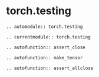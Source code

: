 # torch.testing

```{eval-rst}
.. automodule:: torch.testing
```

```{eval-rst}
.. currentmodule:: torch.testing
```

```{eval-rst}
.. autofunction:: assert_close
```

```{eval-rst}
.. autofunction:: make_tensor
```

```{eval-rst}
.. autofunction:: assert_allclose
```
